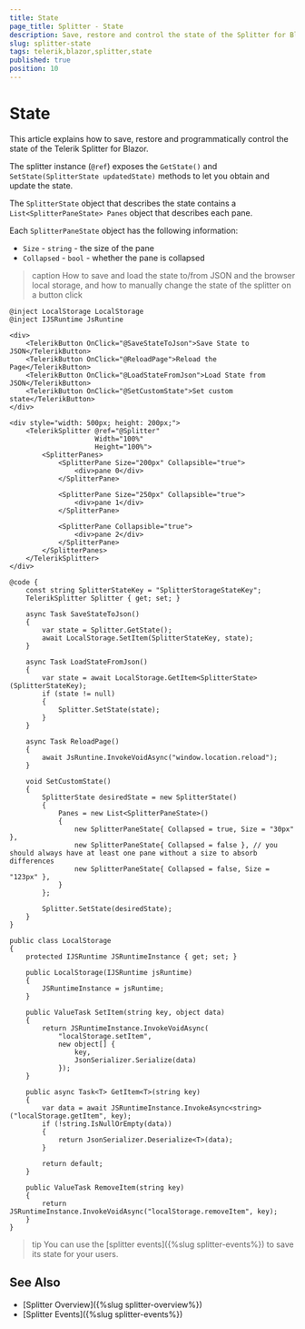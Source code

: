 ```yaml
---
title: State
page_title: Splitter - State
description: Save, restore and control the state of the Splitter for Blazor.
slug: splitter-state
tags: telerik,blazor,splitter,state
published: true
position: 10
---
```


# State

This article explains how to save, restore and programmatically control the state of the Telerik Splitter for Blazor.

The splitter instance (`@ref`) exposes the `GetState()` and `SetState(SplitterState updatedState)` methods to let you obtain and update the state.

The `SplitterState` object that describes the state contains a `List<SplitterPaneState> Panes` object that describes each pane.

Each `SplitterPaneState` object has the following information:

* `Size` - `string` - the size of the pane
* `Collapsed` - `bool` - whether the pane is collapsed

>caption How to save and load the state to/from JSON and the browser local storage, and how to manually change the state of the splitter on a button click

````Component
@inject LocalStorage LocalStorage
@inject IJSRuntime JsRuntine

<div>
    <TelerikButton OnClick="@SaveStateToJson">Save State to JSON</TelerikButton>
    <TelerikButton OnClick="@ReloadPage">Reload the Page</TelerikButton>
    <TelerikButton OnClick="@LoadStateFromJson">Load State from JSON</TelerikButton>
    <TelerikButton OnClick="@SetCustomState">Set custom state</TelerikButton>
</div>

<div style="width: 500px; height: 200px;">
    <TelerikSplitter @ref="@Splitter"
                     Width="100%"
                     Height="100%">
        <SplitterPanes>
            <SplitterPane Size="200px" Collapsible="true">
                <div>pane 0</div>
            </SplitterPane>

            <SplitterPane Size="250px" Collapsible="true">
                <div>pane 1</div>
            </SplitterPane>

            <SplitterPane Collapsible="true">
                <div>pane 2</div>
            </SplitterPane>
        </SplitterPanes>
    </TelerikSplitter>
</div>

@code {
    const string SplitterStateKey = "SplitterStorageStateKey";
    TelerikSplitter Splitter { get; set; }

    async Task SaveStateToJson()
    {
        var state = Splitter.GetState();
        await LocalStorage.SetItem(SplitterStateKey, state);
    }

    async Task LoadStateFromJson()
    {
        var state = await LocalStorage.GetItem<SplitterState>(SplitterStateKey);
        if (state != null)
        {
            Splitter.SetState(state);
        }
    }

    async Task ReloadPage()
    {
        await JsRuntine.InvokeVoidAsync("window.location.reload");
    }

    void SetCustomState()
    {
        SplitterState desiredState = new SplitterState()
        {
            Panes = new List<SplitterPaneState>()
            {
                new SplitterPaneState{ Collapsed = true, Size = "30px" },
                new SplitterPaneState{ Collapsed = false }, // you should always have at least one pane without a size to absorb differences
                new SplitterPaneState{ Collapsed = false, Size = "123px" },
            }
        };

        Splitter.SetState(desiredState);
    }
}

````
````Service
public class LocalStorage
{
    protected IJSRuntime JSRuntimeInstance { get; set; }

    public LocalStorage(IJSRuntime jsRuntime)
    {
        JSRuntimeInstance = jsRuntime;
    }

    public ValueTask SetItem(string key, object data)
    {
        return JSRuntimeInstance.InvokeVoidAsync(
            "localStorage.setItem",
            new object[] {
                key,
                JsonSerializer.Serialize(data)
            });
    }

    public async Task<T> GetItem<T>(string key)
    {
        var data = await JSRuntimeInstance.InvokeAsync<string>("localStorage.getItem", key);
        if (!string.IsNullOrEmpty(data))
        {
            return JsonSerializer.Deserialize<T>(data);
        }

        return default;
    }

    public ValueTask RemoveItem(string key)
    {
        return JSRuntimeInstance.InvokeVoidAsync("localStorage.removeItem", key);
    }
}
````

>tip You can use the [splitter events]({%slug splitter-events%}) to save its state for your users.

## See Also

* [Splitter Overview]({%slug splitter-overview%})
* [Splitter Events]({%slug splitter-events%})
